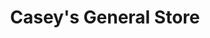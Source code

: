 ---
title: "Casey's General Store"
url: /alton/caseys-general-store-east-broadway/
shop: convenience
---